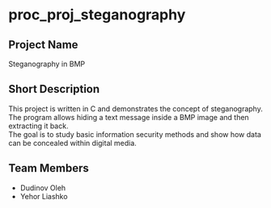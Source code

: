 # proc_proj_steganography

## Project Name
Steganography in BMP

## Short Description
This project is written in C and demonstrates the concept of steganography.  
The program allows hiding a text message inside a BMP image and then extracting it back.  
The goal is to study basic information security methods and show how data can be concealed within digital media.

## Team Members
- Dudinov Oleh
- Yehor Liashko
